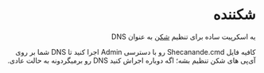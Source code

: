 <h1 lang="fa" dir="rtl" align="right">شکننده</h1>

<p lang="fa" dir="rtl" align="right">
یه اسکرپیت ساده برای تنظیم
<a href="https://shecan.ir/">شکن</a>
به عنوان DNS
</p>

<p lang="fa" dir="rtl" align="right">
کافیه فایل Shecanande.cmd‌ رو با دسترسی Admin اجرا کنید تا DNS شما بر روی آی‌پی های شکن تنظیم بشه؛ اگه دوباره اجراش کنید DNS رو برمیگردونه به حالت عادی.
</p>